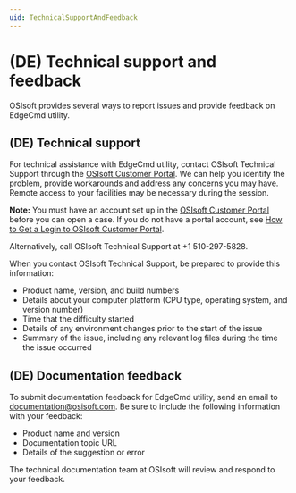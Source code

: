```yaml
---
uid: TechnicalSupportAndFeedback
---
```


# (DE) Technical support and feedback

OSIsoft provides several ways to report issues and provide feedback on EdgeCmd utility.

## (DE) Technical support

For technical assistance with EdgeCmd utility, contact OSIsoft Technical Support through the [OSIsoft Customer Portal](https://my.osisoft.com/). We can help you identify the problem, provide workarounds and address any concerns you may have. Remote access to your facilities may be necessary during the session.

**Note:**  You must have an account set up in the [OSIsoft Customer Portal](https://my.osisoft.com/) before you can open a case. If you do not have a portal account, see [How to Get a Login to OSIsoft Customer Portal](https://explore.osisoft.com/myosisoft-customer-portal/how-to-get-a-login).

Alternatively, call OSIsoft Technical Support at +1 510-297-5828.

When you contact OSIsoft Technical Support, be prepared to provide this information:

- Product name, version, and build numbers
- Details about your computer platform (CPU type, operating system, and version number)
- Time that the difficulty started
- Details of any environment changes prior to the start of the issue
- Summary of the issue, including any relevant log files during the time the issue occurred

## (DE) Documentation feedback

To submit documentation feedback for EdgeCmd utility, send an email to [documentation@osisoft.com](mailto:documentation@osisoft.com?subject=EdgeCmd%20utility%20documentation&body=Product%20name%20and%20version%20-%20Documentation%20topic%20URL%20-%20Details%20of%20the%20suggestion%20or%20error). Be sure to include the following information with your feedback:

- Product name and version
- Documentation topic URL
- Details of the suggestion or error

The technical documentation team at OSIsoft will review and respond to your feedback.
